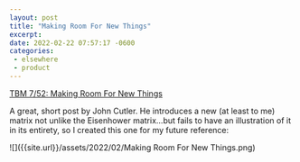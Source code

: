 ```yaml
---
layout: post
title: "Making Room For New Things"
excerpt: 
date: 2022-02-22 07:57:17 -0600
categories: 
 - elsewhere
 - product
---
```


[TBM 7/52: Making Room For New Things](https://cutlefish.substack.com/p/tbm-752-making-room-for-new-things)

A great, short post by John Cutler. He introduces a new (at least to me) matrix not unlike the Eisenhower matrix...but fails to have an illustration of it in its entirety, so I created this one for my future reference:

![]({{site.url}}/assets/2022/02/Making Room For New Things.png)
